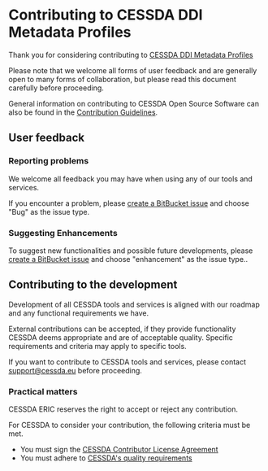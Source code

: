 # Contributing to CESSDA DDI Metadata Profiles

Thank you for considering contributing to [CESSDA DDI Metadata Profiles](https://bitbucket.org/cessda/cessda.metadata.profiles/src/master/)

Please note that we welcome all forms of user feedback and are generally open to many forms of collaboration,
but please read this document carefully before proceeding.

General information on contributing to CESSDA Open Source Software can also be found in the
[Contribution Guidelines](https://bitbucket.org/cessda/cessda.guidelines.public/src/master/CONTRIBUTING.md).

## User feedback

### Reporting problems

We welcome all feedback you may have when using any of our tools and services.

If you encounter a problem, please [create a BitBucket issue](https://bitbucket.org/cessda/cessda.metadata.profiles/issues/new) and choose "Bug" as the issue type.

### Suggesting Enhancements

To suggest new functionalities and possible future developments,
please [create a BitBucket issue](https://bitbucket.org/cessda/cessda.metadata.profiles/issues/new) and choose "enhancement" as the issue type..

## Contributing to the development

Development of all CESSDA tools and services is aligned with our roadmap and any functional requirements we have.

External contributions can be accepted, if they provide functionality CESSDA deems appropriate and are of acceptable quality.
Specific requirements and criteria may apply to specific tools.

If you want to contribute to CESSDA tools and services, please contact support@cessda.eu before proceeding.

### Practical matters

CESSDA ERIC reserves the right to accept or reject any contribution.

For CESSDA to consider your contribution, the following criteria must be met.

* You must sign the [CESSDA Contributor License Agreement](https://docs.google.com/forms/d/e/1FAIpQLSfS2sOjZ2Ax5nIhvONY5E1yVsDgMkNzl0yw2TbMTA-5MYdCXQ/viewform?usp=sf_link)
* You must adhere to [CESSDA's quality requirements](https://docs.tech.cessda.eu/software/requirements.html)
